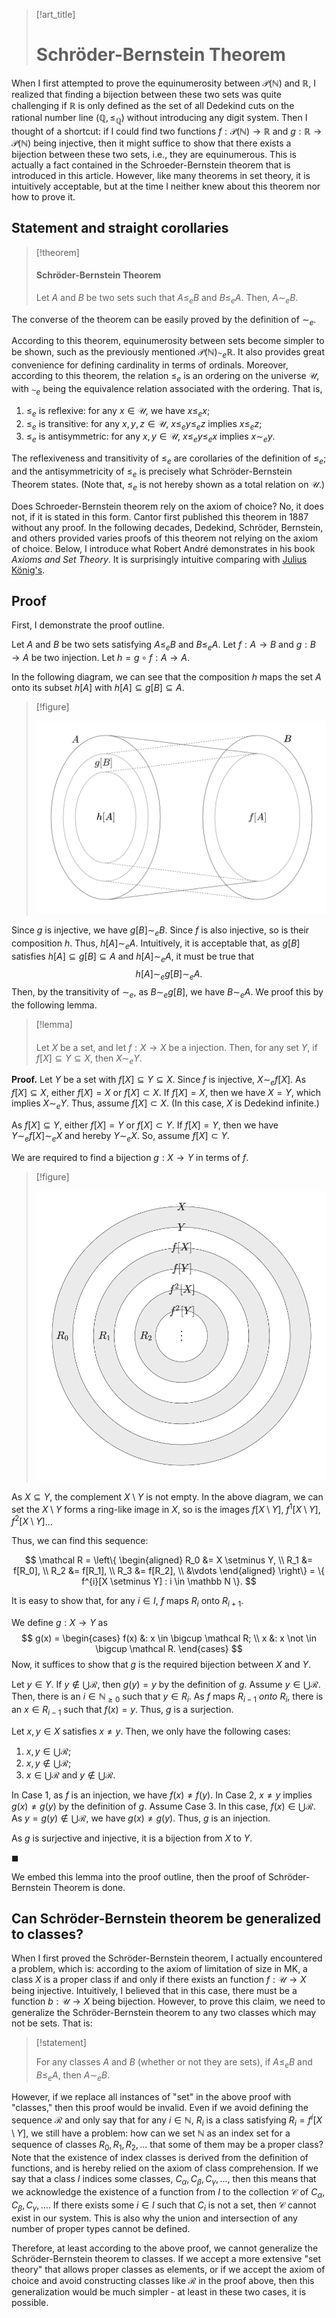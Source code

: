 

> [!art_title]
> 
> # Schröder-Bernstein Theorem

When I first attempted to prove the equinumerosity between $\mathcal P(\mathbb N)$ and $\mathbb R$, I realized that finding a bijection between these two sets was quite challenging if $\mathbb R$ is only defined as the set of all Dedekind cuts on the rational number line $(\mathbb Q, \le_{\mathbb Q})$ without introducing any digit system. Then I thought of a shortcut: if I could find two functions $f: \mathcal P(\mathbb N) \to \mathbb R$ and $g: \mathbb R \to \mathcal P(\mathbb N)$ being injective, then it might suffice to show that there exists a bijection between these two sets, i.e., they are equinumerous. This is actually a fact contained in the Schroeder-Bernstein theorem that is introduced in this article. However, like many theorems in set theory, it is intuitively acceptable, but at the time I neither knew about this theorem nor how to prove it.

## Statement and straight corollaries

> [!theorem]
> 
> #### Schröder-Bernstein Theorem
> 
> Let $A$ and $B$ be two sets such that $A \le_e B$ and $B \le_e A$. Then, $A \sim_e B$.

The converse of the theorem can be easily proved by the definition of $\sim_e$.

According to this theorem, equinumerosity between sets become simpler to be shown, such as the previously mentioned $\mathcal P(\mathbb N) \sim_e \mathbb R$. It also provides great convenience for defining cardinality in terms of ordinals. Moreover, according to this theorem, the relation $\le_e$ is an ordering on the universe $\mathscr U$, with $\sim_e$ being the equivalence relation associated with the ordering. That is,

1. $\le_e$ is reflexive: for any $x \in \mathscr U$, we have $x \le_e x$;
2. $\le_e$ is transitive: for any $x,y,z \in \mathscr U$, $x \le_e y \le_e z$ implies $x \le_e z$;
3. $\le_e$ is antisymmetric: for any $x,y \in \mathscr U$, $x \le_e y \le_e x$ implies $x \sim_e y$.

The reflexiveness and transitivity of $\le_e$ are corollaries of the definition of $\le_e$; and the antisymmetricity of $\le_e$ is precisely what Schröder-Bernstein Theorem states. (Note that, $\le_e$ is not hereby shown as a total relation on $\mathscr U$.)

Does Schroeder-Bernstein theorem rely on the axiom of choice? No, it does not, if it is stated in this form. Cantor first published this theorem in 1887 without any proof. In the following decades, Dedekind, Schröder, Bernstein, and others provided varies proofs of this theorem not relying on the axiom of choice. Below, I introduce what Robert André demonstrates in his book *Axioms and Set Theory*. It is surprisingly intuitive comparing with [Julius König's](https://en.wikipedia.org/wiki/Schr%C3%B6der%E2%80%93Bernstein_theorem#Proof).

## Proof

First, I demonstrate the proof outline.

Let $A$ and $B$ be two sets satisfying $A \le_e B$ and $B \le_e A$. Let $f: A \to B$ and $g: B \to A$ be two injection. Let $h = g \circ f: A \to A$.

In the following diagram, we can see that the composition $h$ maps the set $A$ onto its subset $h[A]$ with $h[A] \subseteq g[B] \subseteq A$.

> [!figure]
> 
> ![../_media/Cantor-Schröder–Bernstein theorem/proof-strategy.svg](../_media/Cantor-Schr%C3%B6der%E2%80%93Bernstein%20theorem/proof-strategy.svg)

Since $g$ is injective, we have $g[B] \sim_e B$. Since $f$ is also injective, so is their composition $h$. Thus, $h[A] \sim_e A$. Intuitively, it is acceptable that, as $g[B]$ satisfies $h[A] \subseteq g[B] \subseteq A$ and $h[A] \sim_e A$, it must be true that
$$
h[A] \sim_e g[B] \sim_e A.
$$
Then, by the transitivity of $\sim_e$, as $B \sim_e g[B]$, we have $B \sim_e A$. We proof this by the following lemma.

> [!lemma]
> 
> #### 
> 
> Let $X$ be a set, and let $f: X \to X$ be a injection. Then, for any set $Y$, if $f[X] \subseteq Y \subseteq X$, then $X \sim_e Y$.

**Proof.** Let $Y$ be a set with $f[X] \subseteq Y \subseteq X$. Since $f$ is injective, $X \sim_e f[X]$. As $f[X] \subseteq X$, either $f[X] = X$ or $f[X] \subset X$. If $f[X] = X$, then we have $X = Y$, which implies $X \sim_e Y$. Thus, assume $f[X] \subset X$. (In this case, $X$ is Dedekind infinite.)

As $f[X] \subseteq Y$, either $f[X] = Y$ or $f[X] \subset Y$. If $f[X] = Y$, then we have $Y \sim_e f[X] \sim_e X$ and hereby $Y \sim_e X$. So, assume $f[X] \subset Y$.

We are required to find a bijection $g: X \to Y$ in terms of $f$.

> [!figure]
> 
> ![../_media/Cantor-Schröder–Bernstein theorem/ring-in-proof.svg](../_media/Cantor-Schr%C3%B6der%E2%80%93Bernstein%20theorem/ring-in-proof.svg)

As $X \subseteq Y$, the complement $X \setminus Y$ is not empty. In the above diagram, we can set the $X \setminus Y$ forms a ring-like image in $X$, so is the images $f[X \setminus Y]$, $f^{1}[X \setminus Y]$, $f^{2}[X \setminus Y]$... 

Thus, we can find this sequence:

$$
\mathcal R = \left\{
\begin{aligned}
R_0 &= X \setminus Y, \\
R_1 &= f[R_0], \\
R_2 &= f[R_1], \\
R_3 &= f[R_2], \\
&\vdots
\end{aligned}
\right\} = \{ f^{i}[X \setminus Y] : i \in \mathbb N \}.
$$

It is easy to show that, for any $i \in I$, $f$ maps $R_{i}$ onto $R_{i + 1}$.

We define $g: X \to Y$ as
$$
g(x) =
\begin{cases}
f(x) &: x \in \bigcup \mathcal R; \\
x &: x \not \in \bigcup \mathcal R.
\end{cases}
$$
Now, it suffices to show that $g$ is the required bijection between $X$ and $Y$.

Let $y \in Y$. If $y \notin \bigcup \mathcal R$, then $g(y) = y$ by the definition of $g$. Assume $y \in \bigcup \mathcal R$. Then, there is an $i \in \mathbb N_{\ge 0}$ such that $y \in R_i$. As $f$ maps $R_{i - 1}$ *onto* $R_{i}$, there is an $x \in R_{i - 1}$ such that $f(x) = y$. Thus, $g$ is a surjection.

Let $x,y \in X$ satisfies $x \ne y$. Then, we only have the following cases:

1. $x,y \in \bigcup \mathcal R$;
2. $x,y \notin \bigcup \mathcal R$;
3. $x \in \bigcup \mathcal R$ and $y \notin \bigcup \mathcal R$.

In Case 1, as $f$ is an injection, we have $f(x) \ne f(y)$. In Case 2, $x \ne y$ implies $g(x) \ne g(y)$ by the definition of $g$. Assume Case 3. In this case, $f(x) \in \bigcup \mathcal R$. As $y = g(y) \notin \bigcup \mathcal R$, we have $g(x) \ne g(y)$. Thus, $g$ is an injection.

As $g$ is surjective and injective, it is a bijection from $X$ to $Y$.

$\blacksquare$

We embed this lemma into the proof outline, then the proof of Schröder-Bernstein Theorem is done.

## Can Schröder-Bernstein theorem be generalized to classes?

When I first proved the Schröder-Bernstein theorem, I actually encountered a problem, which is: according to the axiom of limitation of size in MK, a class $X$ is a proper class if and only if there exists an function $f:\mathscr U \to X$ being injective. Intuitively, I believed that in this case, there must be a function $b:\mathscr U \to X$ being bijection. However, to prove this claim, we need to generalize the Schröder-Bernstein theorem to any two classes which may not be sets. That is:

> [!statement]
> 
> For any classes $A$ and $B$ (whether or not they are sets), if $A \le_e B$ and $B \le_e A$, then $A \sim_e B$.

However, if we replace all instances of "set" in the above proof with "classes," then this proof would be invalid. Even if we avoid defining the sequence $\mathcal R$ and only say that for any $i \in \mathbb N$, $R_i$ is a class satisfying $R_i = f^i[X \setminus Y]$, we still have a problem: how can we set $\mathbb N$ as an index set for a sequence of classes $R_0, R_1, R_2, \ldots$ that some of them may be a proper class? Note that the existence of index classes is derived from the definition of functions, and is hereby relied on the axiom of class comprehension. If we say that a class $I$ indices some classes, $C_\alpha, C_\beta, C_\gamma,\ldots$, then this means that we acknowledge the existence of a function from $I$ to the collection $\mathcal C$ of $C_\alpha, C_\beta, C_\gamma,\ldots$. If there exists some $i \in I$ such that $C_i$ is not a set, then $\mathcal C$ cannot exist in our system. This is also why the union and intersection of any number of proper types cannot be defined.

Therefore, at least according to the above proof, we cannot generalize the Schröder-Bernstein theorem to classes. If we accept a more extensive "set theory" that allows proper classes as elements, or if we accept the axiom of choice and avoid constructing classes like $\mathcal R$ in the proof above, then this generalization would be much simpler - at least in these two cases, it is possible.